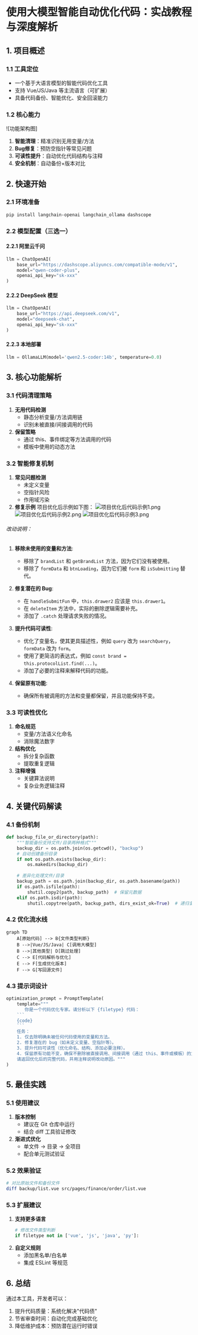 # 使用大模型智能自动优化代码：实战教程与深度解析

## 1. 项目概述
### 1.1 工具定位
- 一个基于大语言模型的智能代码优化工具
- 支持 Vue/JS/Java 等主流语言（可扩展）
- 具备代码备份、智能优化、安全回滚能力

### 1.2 核心能力
![功能架构图]
1. **智能清理**：精准识别无用变量/方法
2. **Bug修复**：预防空指针等常见问题
3. **可读性提升**：自动优化代码结构与注释
4. **安全机制**：自动备份+版本对比

## 2. 快速开始
### 2.1 环境准备
```bash
pip install langchain-openai langchain_ollama dashscope
```

### 2.2 模型配置（三选一）
#### 2.2.1 阿里云千问
```python
llm = ChatOpenAI(
    base_url="https://dashscope.aliyuncs.com/compatible-mode/v1",
    model="qwen-coder-plus",
    openai_api_key="sk-xxx"
)
```

#### 2.2.2 DeepSeek 模型
```python
llm = ChatOpenAI(
    base_url="https://api.deepseek.com/v1",
    model="deepseek-chat",
    openai_api_key="sk-xxx"
)
```

#### 2.2.3 本地部署
```python
llm = OllamaLLM(model='qwen2.5-coder:14b', temperature=0.0)
```

## 3. 核心功能解析
### 3.1 代码清理策略
1. **无用代码检测**
   - 静态分析变量/方法调用链
   - 识别未被直接/间接调用的代码
2. **保留策略**
   - 通过 this、事件绑定等方法调用的代码
   - 模板中使用的动态方法

### 3.2 智能修复机制
1. **常见问题检测**
   - 未定义变量
   - 空指针风险
   - 作用域污染
2. **修复示例**
   项目优化后示例如下图：
![项目优化后代码示例1.png](%E9%A1%B9%E7%9B%AE%E4%BC%98%E5%8C%96%E5%90%8E%E4%BB%A3%E7%A0%81%E7%A4%BA%E4%BE%8B1.png)
![项目优化后代码示例2.png](%E9%A1%B9%E7%9B%AE%E4%BC%98%E5%8C%96%E5%90%8E%E4%BB%A3%E7%A0%81%E7%A4%BA%E4%BE%8B2.png)
![项目优化后代码示例3.png](%E9%A1%B9%E7%9B%AE%E4%BC%98%E5%8C%96%E5%90%8E%E4%BB%A3%E7%A0%81%E7%A4%BA%E4%BE%8B3.png)
###### 改动说明：

1. **移除未使用的变量和方法**:
   - 移除了 `brandList` 和 `getBrandList` 方法，因为它们没有被使用。
   - 移除了 `formData` 和 `btnLoading`，因为它们被 `form` 和 `isSubmitting` 替代。

2. **修复潜在的 Bug**:
   - 在 `handleSubmitFun` 中，`this.drawer2` 应该是 `this.drawer1`。
   - 在 `deleteItem` 方法中，实际的删除逻辑需要补充。
   - 添加了 `.catch` 处理请求失败的情况。

3. **提升代码可读性**:
   - 优化了变量名，使其更具描述性，例如 `query` 改为 `searchQuery`，`formData` 改为 `form`。
   - 使用了更简洁的表达式，例如 `const brand = this.protocolList.find(...)`。
   - 添加了必要的注释来解释代码的功能。

4. **保留原有功能**:
   - 确保所有被调用的方法和变量都保留，并且功能保持不变。


### 3.3 可读性优化
1. **命名规范**
   - 变量/方法语义化命名
   - 消除魔法数字
2. **结构优化**
   - 拆分复杂函数
   - 提取重复逻辑
3. **注释增强**
   - 关键算法说明
   - 复杂业务逻辑注释

## 4. 关键代码解读
### 4.1 备份机制
```python
def backup_file_or_directory(path):
    """智能备份支持文件/目录两种格式"""
    backup_dir = os.path.join(os.getcwd(), "backup")
    # 自动创建备份目录
    if not os.path.exists(backup_dir):
        os.makedirs(backup_dir)
    
    # 差异化处理文件/目录
    backup_path = os.path.join(backup_dir, os.path.basename(path))
    if os.path.isfile(path):
        shutil.copy2(path, backup_path)  # 保留元数据
    elif os.path.isdir(path):
        shutil.copytree(path, backup_path, dirs_exist_ok=True)  # 递归复制
```

### 4.2 优化流水线
```mermaid
graph TD
    A[原始代码] --> B{文件类型判断}
    B -->|Vue/JS/Java| C[调用大模型]
    B -->|其他类型| D[跳过处理]
    C --> E[代码解析与优化]
    E --> F[生成优化版本]
    F --> G[写回源文件]
```

### 4.3 提示词设计
```python
optimization_prompt = PromptTemplate(
    template="""
       你是一个代码优化专家。请分析以下 {filetype} 代码：
    ```
    {code}
    ```
    任务：
    1. 仅去除明确未被任何代码使用的变量和方法。
    2. 修复潜在的 bug（如未定义变量、空指针等）。
    3. 提升代码可读性（优化命名、结构、添加必要注释）。
    4. 保留原有功能不变，确保不删除被直接调用、间接调用（通过 this、事件或模板）的方法。
    请返回优化后的完整代码，并用注释说明改动原因。"""
)
```

## 5. 最佳实践
### 5.1 使用建议
1. **版本控制**
   - 建议在 Git 仓库中运行
   - 结合 diff 工具验证修改
2. **渐进式优化**
   - 单文件 -> 目录 -> 全项目
   - 配合单元测试验证

### 5.2 效果验证
```bash
# 对比原始文件和备份文件
diff backup/list.vue src/pages/finance/order/list.vue
```

### 5.3 扩展建议
1. **支持更多语言**
   ```python
   # 修改文件类型判断
   if filetype not in ['vue', 'js', 'java', 'py']:
   ```
2. **自定义规则**
   - 添加黑名单/白名单
   - 集成 ESLint 等规范

## 6. 总结
通过本工具，开发者可以：
1. 提升代码质量：系统化解决"代码债"
2. 节省审查时间：自动化完成基础优化
3. 降低维护成本：预防潜在运行时错误
